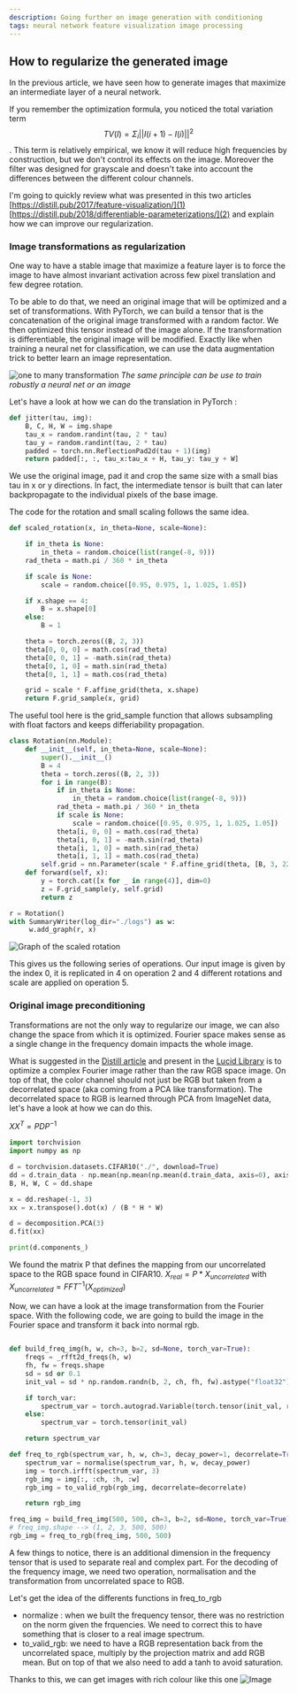 ```yaml
---
description: Going further on image generation with conditioning
tags: neural network feature visualization image processing
---
```


## How to regularize the generated image

In the previous article, we have seen how to generate images that maximize an intermediate layer of a neural network.

If you remember the optimization formula, you noticed the total variation term $$ TV(I) = \Sigma_i ||I(i+1) - I(i)||^2 $$.
This term is relatively empirical, we know it will reduce high frequencies by construction, but we don't control its effects on the image. Moreover the filter was designed for grayscale and doesn't take into account the differences between the different colour channels.

I'm going to quickly review what was presented in this two articles [https://distill.pub/2017/feature-visualization/](1) [https://distill.pub/2018/differentiable-parameterizations/](2) and explain how we can improve our regularization.

### Image transformations as regularization
One way to have a stable image that maximize a feature layer is to force the image to have almost invariant activation across few pixel translation and few degree rotation.

To be able to do that, we need an original image that will be optimized and a set of transformations. With PyTorch, we can build a tensor that is the concatenation of the original image transformed with a random factor. We then optimized this tensor instead of the image alone. If the transformation is differentiable, the original image will be modified. 
Exactly like when training a neural net for classification, we can use the data augmentation trick to better learn an image representation.

![one to many transformation](https://proxy.duckduckgo.com/iu/?u=https%3A%2F%2Fcdn-images-1.medium.com%2Fmax%2F1000%2F1*C8hNiOqur4OJyEZmC7OnzQ.png&f=1)
*The same principle can be use to train robustly a neural net or an image*


Let's have a look at how we can do the translation in PyTorch : 

```python
def jitter(tau, img):
    B, C, H, W = img.shape
    tau_x = random.randint(tau, 2 * tau)
    tau_y = random.randint(tau, 2 * tau)
    padded = torch.nn.ReflectionPad2d(tau + 1)(img)
    return padded[:, :, tau_x:tau_x + H, tau_y: tau_y + W]
```

We use the original image, pad it and crop the same size with a small bias tau in x or y directions.
In fact, the intermediate tensor is built that can later backpropagate to the individual pixels of the base image. 

The code for the rotation and small scaling follows the same idea.

```python
def scaled_rotation(x, in_theta=None, scale=None):

    if in_theta is None:
        in_theta = random.choice(list(range(-8, 9)))
    rad_theta = math.pi / 360 * in_theta

    if scale is None:
        scale = random.choice([0.95, 0.975, 1, 1.025, 1.05])

    if x.shape == 4:
        B = x.shape[0]
    else:
        B = 1

    theta = torch.zeros((B, 2, 3))
    theta[0, 0, 0] = math.cos(rad_theta)
    theta[0, 0, 1] = -math.sin(rad_theta)
    theta[0, 1, 0] = math.sin(rad_theta)
    theta[0, 1, 1] = math.cos(rad_theta)

    grid = scale * F.affine_grid(theta, x.shape)
    return F.grid_sample(x, grid)
```

The useful tool here is the grid_sample function that allows subsampling with float factors and keeps differiability propagation.

```python
class Rotation(nn.Module):
    def __init__(self, in_theta=None, scale=None):
        super().__init__()
        B = 4
        theta = torch.zeros((B, 2, 3))
        for i in range(B):
            if in_theta is None:
                in_theta = random.choice(list(range(-8, 9)))
            rad_theta = math.pi / 360 * in_theta
            if scale is None:
                scale = random.choice([0.95, 0.975, 1, 1.025, 1.05])
            theta[i, 0, 0] = math.cos(rad_theta)
            theta[i, 0, 1] = -math.sin(rad_theta)
            theta[i, 1, 0] = math.sin(rad_theta)
            theta[i, 1, 1] = math.cos(rad_theta)
        self.grid = nn.Parameter(scale * F.affine_grid(theta, [B, 3, 224, 224]))
    def forward(self, x):
        y = torch.cat([x for _ in range(4)], dim=0)
        z = F.grid_sample(y, self.grid)
        return z

r = Rotation()
with SummaryWriter(log_dir="./logs") as w:
     w.add_graph(r, x)

```

![Graph of the scaled rotation](/assets/images/scaled_rotation_op.png)


This gives us the following series of operations. Our input image is given by the index 0, it is replicated in 4 on operation 2 and 4 different rotations and scale are applied on operation 5.


### Original image preconditioning
Transformations are not the only way to regularize our image, we can also change the space from which it is optimized. Fourier space makes sense as a single change in the frequency domain impacts the whole image.

What is suggested in the [Distill article](https://distill.pub/2018/differentiable-parameterizations/) and present in the [Lucid Library](https://github.com/tensorflow/lucid) is to optimize a complex Fourier image rather than the raw RGB space image. On top of that, the color channel should not just be RGB but taken from a decorrelated space (aka coming from a PCA like transformation). The decorrelated space to RGB is learned through PCA from ImageNet data, let's have a look at how we can do this.

$XX^T = PDP^{-1}$

```python
import torchvision
import numpy as np

d = torchvision.datasets.CIFAR10("./", download=True)
dd = d.train_data - np.mean(np.mean(np.mean(d.train_data, axis=0), axis=0), axis=0)
B, H, W, C = dd.shape 

x = dd.reshape(-1, 3)
xx = x.transpose().dot(x) / (B * H * W)

d = decomposition.PCA(3)
d.fit(xx)

print(d.components_)
```

We found the matrix P that defines the mapping from our uncorrelated space to the RGB space found in CIFAR10. 
$X_{real} = P * X_{uncorrelated}$
with $X_{uncorrelated} = FFT^{-1}(X_{optimized})$


Now, we can have a look at the image transformation from the Fourier space. With the following code, we are going to build the image in the Fourier space and transform it back into normal rgb.

```python

def build_freq_img(h, w, ch=3, b=2, sd=None, torch_var=True):
    freqs = _rfft2d_freqs(h, w)
    fh, fw = freqs.shape
    sd = sd or 0.1
    init_val = sd * np.random.randn(b, 2, ch, fh, fw).astype("float32")

    if torch_var:
        spectrum_var = torch.autograd.Variable(torch.tensor(init_val, requires_grad=True))
    else:
        spectrum_var = torch.tensor(init_val)

    return spectrum_var

def freq_to_rgb(spectrum_var, h, w, ch=3, decay_power=1, decorrelate=True):
    spectrum_var = normalise(spectrum_var, h, w, decay_power)
    img = torch.irfft(spectrum_var, 3)
    rgb_img = img[:, :ch, :h, :w]
    rgb_img = to_valid_rgb(rgb_img, decorrelate=decorrelate)

    return rgb_img

freq_img = build_freq_img(500, 500, ch=3, b=2, sd=None, torch_var=True)
# freq_img.shape --> (1, 2, 3, 500, 500)
rgb_img = freq_to_rgb(freq_img, 500, 500)

```
A few things to notice, there is an additional dimension in the frequency tensor that is used to separate real and complex part.
For the decoding of the frequency image, we need two operation, normalisation and the transformation from uncorrelated space to RGB.

Let's get the idea of the differents functions in freq_to_rgb
- normalize : when we built the frequency tensor, there was no restriction on the norm given the frquencies. We need to correct this to have something that is closer to a real image spectrum.
- to_valid_rgb: we need to have a RGB representation back from the uncorrelated space, multiply by the projection matrix and add RGB mean. But on top of that we also need to add a tanh to avoid saturation. 

Thanks to this, we can get images with rich colour like this one
![Image](https://raw.githubusercontent.com/AdMoR/neural-styles/master/images/resnet18_3-LayerExcitationLoss2%2BBatchDiversity-4-0.001-100-1024-2.jpg) 